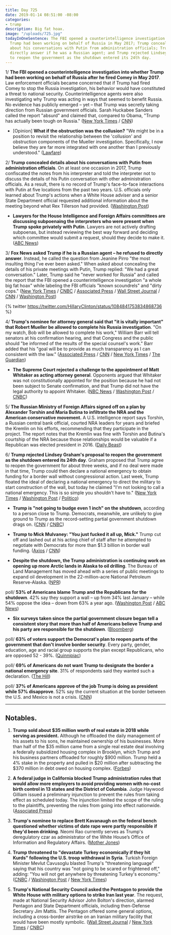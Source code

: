 ```yaml
---
title: Day 725
date: 2019-01-14 08:51:00 -08:00
categories:
- trump
description: Big fat hoax.
image: "/uploads/725.jpg"
todayInOneSentence: The FBI opened a counterintelligence investigation into whether
  Trump had been working on behalf of Russia in May 2017; Trump concealed details
  about his conversations with Putin from administration officials; Trump wouldn't
  directly answer if he was a Russian agent; and Trump rejected Lindsey Graham's proposal
  to reopen the government as the shutdown entered its 24th day.
---
```


1/ **The FBI opened a counterintelligence investigation into whether Trump had been working on behalf of Russia after he fired Comey in May 2017**. Law enforcement officials became concerned that if Trump had fired Comey to stop the Russia investigation, his behavior would have constituted a threat to national security. Counterintelligence agents were also investigating why Trump was acting in ways that seemed to benefit Russia. No evidence has publicly emerged – yet – that Trump was secretly taking direction from Russian government officials. Sarah Huckabee Sanders called the report "absurd" and claimed that, compared to Obama, "Trump has actually been tough on Russia." ([New York Times](https://www.nytimes.com/2019/01/11/us/politics/fbi-trump-russia-inquiry.html) / [CNN](https://www.cnn.com/2019/01/11/politics/nyt-russia-trump-investigation/index.html))

* \[Opinion\] **What if the obstruction was the collusion?** "We might be in a position to revisit the relationship between the 'collusion' and obstruction components of the Mueller investigation. Specifically, I now believe they are far more integrated with one another than I previously understood." ([Lawfare](https://www.lawfareblog.com/what-if-obstruction-was-collusion-new-york-timess-latest-bombshell))

2/ **Trump concealed details about his conversations with Putin from administration officials**. On at least one occasion in 2017, Trump confiscated the notes from his interpreter and told the interpreter not to discuss the details of his Putin conversation with other administration officials. As a result, there is no record of Trump's face-to-face interactions with Putin at five locations from the past two years. U.S. officials only learned about Trump's actions when a White House adviser and a senior State Department official requested additional information about the meeting beyond what Rex Tillerson had provided. ([Washington Post](https://www.washingtonpost.com/world/national-security/trump-has-concealed-details-of-his-face-to-face-encounters-with-putin-from-senior-officials-in-administration/2019/01/12/65f6686c-1434-11e9-b6ad-9cfd62dbb0a8_story.html))

* **Lawyers for the House Intelligence and Foreign Affairs committees are discussing subpoenaing the interpreters who were present when Trump spoke privately with Putin**. Lawyers are not actively drafting subpoenas, but instead reviewing the best way forward and deciding which committee would submit a request, should they decide to make it. ([ABC News](https://abcnews.go.com/Politics/house-lawyers-meeting-monday-evaluate-subpoenaing-trump-putins/story?id=60348411))

3/ **Fox News asked Trump if he is a Russian agent – he refused to directly answer**. Instead, he called the question from Jeanine Pirro "the most insulting thing I've ever been asked." When asked about concealing the details of his private meetings with Putin, Trump replied: "We had a great conversation." Later, Trump said he "never worked for Russia" and called the report that the FBI opened a counterintelligence investigation "a whole big fat hoax" while labeling the FBI officials "known scoundrels" and "dirty cops." ([New York Times](https://www.nytimes.com/2019/01/13/us/politics/trump-russia-shutdown.html) / [CNBC](https://www.cnbc.com/2019/01/14/trump-says-he-never-worked-for-russia-following-explosive-report-of-fbi-probe.html) / [Associated Press](https://apnews.com/f246dec6e3f7402cb0fc6d6c420e442c) / [Wall Street Journal](https://www.wsj.com/articles/trump-says-he-never-worked-for-russia-11547487230) / [CNN](https://www.cnn.com/2019/01/14/politics/donald-trump-russia-fbi/index.html) / [Washington Post](https://www.washingtonpost.com/politics/trump-denies-working-for-russia-calls-past-fbi-leaders-known-scoundrels/2019/01/14/925f394a-180a-11e9-9ebf-c5fed1b7a081_story.html))

{% twitter https://twitter.com/HillaryClinton/status/1084841753834868736 %}

4/ **Trump's nominee for attorney general said that "it is vitally important" that Robert Mueller be allowed to complete his Russia investigation**. "On my watch, Bob will be allowed to complete his work," William Barr will tell senators at his confirmation hearing, and that Congress and the public should "be informed of the results of the special counsel's work." Barr added that his "goal will be to provide as much transparency as I can consistent with the law." ([Associated Press](https://apnews.com/181415fe1f054d899dafc5deb0d98f2e) / [CNN](https://www.cnn.com/2019/01/14/politics/william-barr-mueller/index.html) / [New York Times](https://www.nytimes.com/2019/01/14/us/politics/barr-testimony-mueller.html) / [The Guardian](https://www.theguardian.com/us-news/2019/jan/14/trump-mueller-russia-investigation-william-barr))

* **The Supreme Court rejected a challenge to the appointment of Matt Whitaker as acting attorney general**. Opponents argued that Whitaker was not constitutionally appointed for the position because he had not been subject to Senate confirmation, and that Trump did not have the legal authority to appoint Whitaker. ([NBC News](https://www.nbcnews.com/politics/politics-news/supreme-court-rejects-challenge-matt-whitaker-s-appointment-acting-attorney-n958341) / [Washington Post](https://www.washingtonpost.com/politics/courts_law/supreme-court-turns-aside-challenge-to-whitaker-as-acting-attorney-general/2019/01/14/fab91b98-180d-11e9-88fe-f9f77a3bcb6c_story.html) / [CNBC](https://www.cnbc.com/2019/01/14/scotus-declines-to-take-gun-rights-case-that-challenged-whitaker-appointment.html))

5/ **The Russian Ministry of Foreign Affairs signed off on a plan by Alexander Torshin and Maria Butina to infiltrate the NRA and the American conservative movement.** A U.S. intelligence report says Torshin, a Russian central bank official, courted NRA leaders for years and briefed the Kremlin on his efforts, recommending that they participate in the project. The report notes that the Kremlin was fine with Torshin and Butina's courtship of the NRA because those relationships would be valuable if a Republican was elected president in 2016. ([Daily Beast](https://www.thedailybeast.com/kremlin-blessed-russias-nra-operation-us-intel-report-says))

6/ **Trump rejected Lindsey Graham's proposal to reopen the government as the shutdown entered its 24th day**. Graham proposed that Trump agree to reopen the government for about three weeks, and if no deal were made in that time, Trump could then declare a national emergency to obtain funding for a border wall without congressional action. Last week, Trump floated the ideal of declaring a national emergency to direct the military to start construction of the wall, but today he claimed "I'm not looking to call a national emergency. This is so simple you shouldn't have to." ([New York Times](https://www.nytimes.com/2019/01/14/us/politics/trump-shutdown-border-wall.html) / [Washington Post](https://www.washingtonpost.com/powerpost/trump-rejects-suggestion-to-allow-government-to-reopen-temporarily-while-talks-continue/2019/01/14/59219b5a-180a-11e9-9ebf-c5fed1b7a081_story.html) / [Politico](https://www.politico.com/story/2019/01/14/trump-on-declaring-national-emergency-im-not-looking-to-do-that-1098886))

* **Trump is "not going to budge even 1 inch" on the shutdown**, according to a person close to Trump. Democrats, meanwhile, are unlikely to give ground to Trump as the record-setting partial government shutdown drags on. ([CNN](https://www.cnn.com/2019/01/14/politics/donald-trump-shutdown-polls/index.html) / [CNBC](https://www.cnbc.com/2019/01/14/democrats-unlikely-to-cave-on-trump-border-wall-amid-government-shutdown.html))

* **Trump to Mick Mulvaney: "You just fucked it all up, Mick."** Trump cut off and lashed out at his acting chief of staff after he attempted to negotiate with Democrats for more than $1.3 billion in border wall funding. ([Axios](https://www.axios.com/donald-trump-mick-mulvaney-government-shutdown-meeting-7d84ea72-5aaf-45e0-a707-5f955836070e.html) / [CNN](https://www.cnn.com/2019/01/13/politics/trump-mulvaney-meeting/index.html))

* **Despite the shutdown, the Trump administration is continuing work on opening up more Arctic lands in Alaska to oil drilling**. The Bureau of Land Management has moved ahead with a series of public meetings to expand oil development in the 22-million-acre National Petroleum Reserve-Alaska. ([NPR](https://www.npr.org/2019/01/11/684472912/despite-shutdown-trump-administration-continued-effort-to-expand-alaska-oil-dril))

poll/ **53% of Americans blame Trump and the Republicans for the shutdown**. 42% say they support a wall – up from 34% last January – while 54% oppose the idea – down from 63% a year ago. ([Washington Post](https://www.washingtonpost.com/politics/americans-blame-trump-and-gop-much-more-than-democrats-for-shutdown-post-abc-poll-finds/2019/01/12/9c89aff2-16a9-11e9-90a8-136fa44b80ba_story.html) / [ABC News](https://abcnews.go.com/Politics/trump-gop-blamed-shutdown-crisis-fewer-oppose-wall/story?id=60337670))

* **Six surveys taken since the partial government closure began tell a consistent story that more than half of Americans believe Trump and his party are responsible for the shutdown**. ([Bloomberg](https://www.bloomberg.com/news/articles/2019-01-14/trump-took-responsibility-for-shutdown-and-voters-give-it-to-him))

poll/ **63% of voters support the Democrat's plan to reopen parts of the government that don't involve border security**. Every party, gender, education, age and racial group supports the plan except Republicans, who are opposed 52 - 39%. ([Quinnipiac](https://poll.qu.edu/national/release-detail?ReleaseID=2592))

poll/ **69% of Americans do not want Trump to designate the border a national emergency site**. 31% of respondents said they wanted such a declaration. ([The Hill](https://thehill.com/hilltv/what-americas-thinking/425220-president-trumps-base-is-the-only-group-that-wants-him-to))

poll/ **37% of Americans approve of the job Trump is doing as president while 57% disapprove**. 52% say the current situation at the border between the U.S. and Mexico is not a crisis. ([CNN](https://www.cnn.com/2019/01/13/politics/cnn-poll-shutdown-trump/index.html))

---

## Notables.

1. **Trump sold about $35 million worth of real estate in 2018 while serving as president.** Although he offloaded the daily management of his assets to his sons, he maintained ownership of his businesses. More than half of the $35 million came from a single real estate deal involving a federally subsidized housing complex in Brooklyn, which Trump and his business partners offloaded for roughly $900 million. Trump held a 4% stake in the property and pulled in $20 million after subtracting the $370 million in debt owed on housing complex. ([Forbes](https://www.forbes.com/sites/danalexander/2019/01/11/trump-sold-35m-of-real-estate-in-2018/#176f3c9f45b5))

2. **A federal judge in California blocked Trump administration rules that would allow more employers to avoid providing women with no-cost birth control in 13 states and the District of Columbia**. Judge Haywood Gilliam issued a preliminary injunction to prevent the rules from taking effect as scheduled today. The injunction limited the scope of the ruling to the plaintiffs, preventing the rules from going into effect nationwide. ([Associated Press](https://apnews.com/6bf623038da94f6ba74d71761f0cf665?utm_medium=AP&utm_campaign=SocialFlow&utm_source=Twitter))

3. **Trump's nominee to replace Brett Kavanaugh on the federal bench questioned whether victims of date rape were partly responsible if they'd been drinking**. Neomi Rao currently serves as Trump's deregulatory czar as administrator of the White House’s Office of Information and Regulatory Affairs. ([Mother Jones](https://www.motherjones.com/politics/2019/01/trumps-nominee-to-replace-kavanaugh-questioned-date-rape-discrimination-and-climate-change/))

4. **Trump threatened to "devastate Turkey economically if they hit Kurds" following the U.S. troop withdrawal in Syria**. Turkish Foreign Minister Mevlut Cavusoglu blasted Trump's "threatening language" saying that his country was "not going to be scared or frightened off," adding: "You will not get anywhere by threatening Turkey's economy." ([CNBC](https://www.cnbc.com/2019/01/14/trump-threatens-to-devastate-turkey-economically-if-it-attacks-kurds.html) / [Washington Post](https://www.washingtonpost.com/world/national-security/trumps-vow-to-devastate-turkey-rattles-negotiations-over-syria-withdrawal/2019/01/14/1a61049c-17ff-11e9-88fe-f9f77a3bcb6c_story.html) / [New York Times](https://www.nytimes.com/2019/01/13/us/politics/trump-turkey-kurds.html))

5. **Trump's National Security Council asked the Pentagon to provide the White House with military options to strike Iran last year**. The request, made at National Security Advisor John Bolton's direction, alarmed Pentagon and State Department officials, including then-Defense Secretary Jim Mattis. The Pentagon offered some general options, including a cross-border airstrike on an Iranian military facility that would have been mostly symbolic. ([Wall Street Journal](https://www.wsj.com/articles/white-house-sought-options-to-strike-iran-11547375404) / [New York Times](https://www.nytimes.com/2019/01/13/us/politics/bolton-iran-pentagon.html) / [CNBC](https://www.cnbc.com/2019/01/13/white-house-asked-pentagon-for-military-plans-to-strike-iran.html))